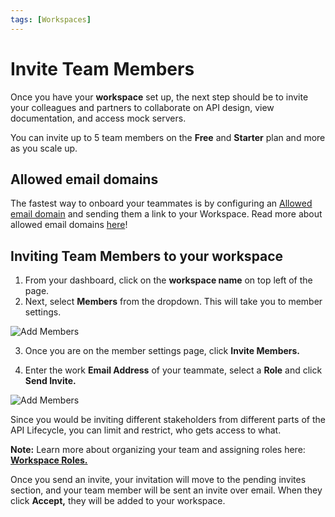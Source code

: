 ```yaml
---
tags: [Workspaces]
---
```


# **Invite Team Members**

Once you have your **workspace** set up, the next step should be to invite your colleagues and partners to collaborate on API design, view documentation, and access mock servers.

You can invite up to 5 team members on the **Free** and **Starter** plan and more as you scale up. 

## Allowed email domains

The fastest way to onboard your teammates is by configuring an [Allowed email domain](../docs/platform/ZG9jOjE0OTg5MjQ1-allowed-email-domains) and sending them a link to your Workspace. Read more about allowed email domains [here](../docs/platform/ZG9jOjE0OTg5MjQ1-allowed-email-domains)!

## Inviting Team Members to your workspace

1. From your dashboard, click on the **workspace name** on top left of the page. 
2. Next, select **Members** from the dropdown. This will take you to member settings. 

![Add Members](../assets/images/invite.png)

3. Once you are on the member settings page, click **Invite Members.** 

4.  Enter the work **Email Address** of your teammate, select a **Role** and click **Send Invite.** 

![Add Members](../assets/images/invite-add-member.png)

Since you would be inviting different stakeholders from different parts of the API Lifecycle, you can limit and restrict, who gets access to what. 

**Note:**  Learn more about organizing your team and assigning roles here: [**Workspace Roles.**](../docs/platform/ZG9jOjg1NjcyNzA-workspace-roles) 

Once you send an invite, your invitation will move to the pending invites section, and your team member will be sent an invite over email. When they click **Accept,** they will be added to your workspace. 
